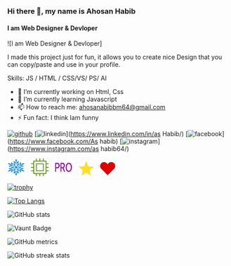 ### Hi there 👋, my name is Ahosan Habib
#### I am Web Designer & Devloper
![I am Web Designer & Devloper]

I made this project just for fun, it allows you to create nice Design that you can copy/paste and use in your profile.

Skills:  JS / HTML / CSS/VS/ PS/ AI

- 🔭 I’m currently working on Html, Css 
- 🌱 I’m currently learning Javascript 
- 📫 How to reach me: ahosanabibbm64@gmail.com 
- ⚡ Fun fact: I think Iam funny 


[<img src='https://cdn.jsdelivr.net/npm/simple-icons@3.0.1/icons/github.svg' alt='github' height='40'>](https://github.com/Ahosanhabib64)  [<img src='https://cdn.jsdelivr.net/npm/simple-icons@3.0.1/icons/linkedin.svg' alt='linkedin' height='40'>](https://www.linkedin.com/in/as Habib/)  [<img src='https://cdn.jsdelivr.net/npm/simple-icons@3.0.1/icons/facebook.svg' alt='facebook' height='40'>](https://www.facebook.com/As habib)  [<img src='https://cdn.jsdelivr.net/npm/simple-icons@3.0.1/icons/instagram.svg' alt='instagram' height='40'>](https://www.instagram.com/as habib64/)  

<a href='https://archiveprogram.github.com/'><img src='https://raw.githubusercontent.com/acervenky/animated-github-badges/master/assets/acbadge.gif' width='40' height='40'></a> <a href='https://docs.github.com/en/developers'><img src='https://raw.githubusercontent.com/acervenky/animated-github-badges/master/assets/devbadge.gif' width='40' height='40'></a> <a href='https://github.com/pricing'><img src='https://raw.githubusercontent.com/acervenky/animated-github-badges/master/assets/pro.gif' width='40' height='40'></a> <a href='https://stars.github.com/'><img src='https://raw.githubusercontent.com/acervenky/animated-github-badges/master/assets/starbadge.gif' width='35' height='35'></a> <a href='https://docs.github.com/en/github/supporting-the-open-source-community-with-github-sponsors'><img src='https://raw.githubusercontent.com/acervenky/animated-github-badges/master/assets/sponsorbadge.gif' width='35' height='35'></a> 

[![trophy](https://github-profile-trophy.vercel.app/?username=Ahosanhabib64)](https://github.com/ryo-ma/github-profile-trophy)

[![Top Langs](https://github-readme-stats.vercel.app/api/top-langs/?username=Ahosanhabib64)](https://github.com/anuraghazra/github-readme-stats)

![GitHub stats](https://github-readme-stats.vercel.app/api?username=Ahosanhabib64&show_icons=true&count_private=true)  

![Vaunt Badge](https://api.vaunt.dev/v1/github/entities/Ahosanhabib64/contributions?format=svg&private=true)  

![GitHub metrics](https://metrics.lecoq.io/Ahosanhabib64)  

![GitHub streak stats](https://streak-stats.demolab.com/?user=Ahosanhabib64)  


